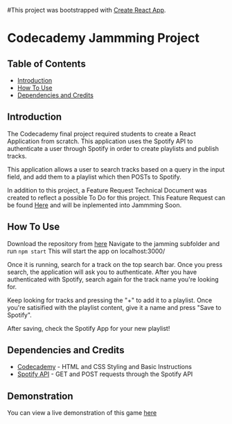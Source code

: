 #This project was bootstrapped with [Create React App](https://github.com/facebookincubator/create-react-app).

# Codecademy Jammming Project

## Table of Contents

* [Introduction]()
* [How To Use]()
* [Dependencies and Credits]()

## Introduction

The Codecademy final project required students to create a React Application from scratch. This application uses the Spotify API to authenticate a user through Spotify in order to create playlists and publish tracks. 

This application allows a user to search tracks based on a query in the input field, and add them to a playlist which then POSTs to Spotify. 

In addition to this project, a Feature Request Technical Document was created to reflect a possible To Do for this project. This Feature Request can be found [Here](https://docs.google.com/document/d/11WD2Jt_g9Y_zLC4ZADHO6P300EdPNZoE3FtcsCfVRDg/edit?usp=sharing) and will be inplemented into Jammming Soon. 

## How To Use

Download the repository from [here](https://github.com/Foxifly/jamming)
Navigate to the jamming subfolder and run
`npm start`
This will start the app on localhost:3000/

Once it is running, search for a track on the top search bar. Once you press search, the application will ask you to authenticate. 
After you have authenticated with Spotify, search again for the track name you're looking for. 

Keep looking for tracks and pressing the "+" to add it to a playlist. Once you're satisified with the playlist content, give it a name and press "Save to Spotify". 

After saving, check the Spotify App for your new playlist!

## Dependencies and Credits

* [Codecademy](http://codecademy.com) - HTML and CSS Styling and Basic Instructions
* [Spotify API](https://developer.spotify.com/) - GET and POST requests through the Spotify API

## Demonstration

You can view a live demonstration of this game [here](https://udacity.foxifly.net/memorygame/)
